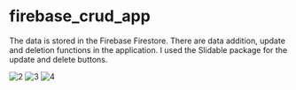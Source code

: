 # firebase_crud_app

The data is stored in the Firebase Firestore. There are data addition, update and deletion functions in the application. I used the Slidable package for the update and delete buttons.

![2](https://user-images.githubusercontent.com/96003255/225457044-58324e41-4718-4a24-9480-33557d92d76d.png)
![3](https://user-images.githubusercontent.com/96003255/225457049-07f49c63-78ff-49a7-8fc8-cc4d51765fa6.png)
![4](https://user-images.githubusercontent.com/96003255/225457053-d985ef19-87a4-443b-9c15-82617f6e2061.png)
